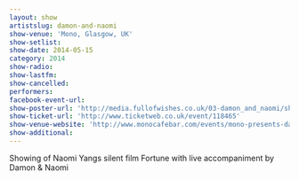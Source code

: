 ```yaml
---
layout: show
artistslug: damon-and-naomi
show-venue: 'Mono, Glasgow, UK'
show-setlist: 
show-date: 2014-05-15
category: 2014
show-radio: 
show-lastfm: 
show-cancelled: 
performers: 
facebook-event-url: 
show-poster-url: 'http://media.fullofwishes.co.uk/03-damon_and_naomi/show_assets/2014-05-15/2014-05-15-damon-and-naomi-mono.jpg'
show-ticket-url: 'http://www.ticketweb.co.uk/event/118465'
show-venue-website: 'http://www.monocafebar.com/events/mono-presents-damon-naomi-plus-special-guests/'
show-additional: 
---
```

Showing of Naomi Yangs silent film Fortune with live accompaniment by Damon & Naomi